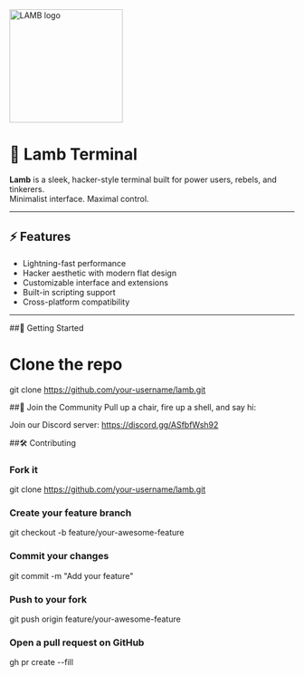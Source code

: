 <img src="logo.png" width="200" alt="LAMB logo" />

# 🐑 Lamb Terminal

**Lamb** is a sleek, hacker-style terminal built for power users, rebels, and tinkerers.  
Minimalist interface. Maximal control.

---

## ⚡ Features

- Lightning-fast performance  
- Hacker aesthetic with modern flat design  
- Customizable interface and extensions  
- Built-in scripting support  
- Cross-platform compatibility  

---

##🚀 Getting Started
# Clone the repo
git clone https://github.com/your-username/lamb.git

##👥 Join the Community
Pull up a chair, fire up a shell, and say hi:

Join our Discord server:
https://discord.gg/ASfbfWsh92

##🛠️ Contributing
### Fork it
git clone https://github.com/your-username/lamb.git

### Create your feature branch
git checkout -b feature/your-awesome-feature

### Commit your changes
git commit -m "Add your feature"

### Push to your fork
git push origin feature/your-awesome-feature

### Open a pull request on GitHub
gh pr create --fill
